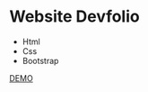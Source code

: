 # Website Devfolio
<ul>
  <li>Html</li> 
  <li>Css</li>
  <li>Bootstrap</li>
</ul> 
<a href="https://fakhrbasha.github.io/Devfolio/">DEMO</a>
